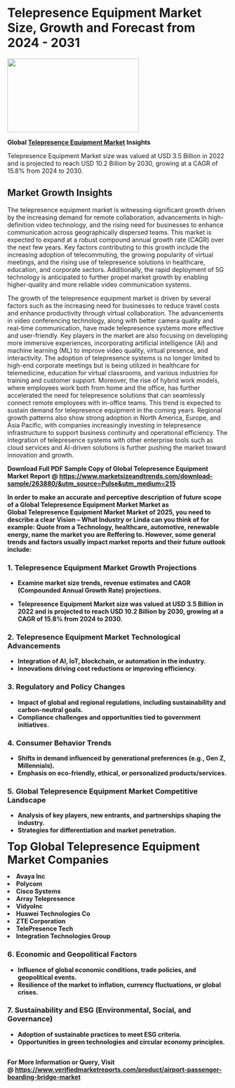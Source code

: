 <H1>Telepresence Equipment Market Size, Growth and Forecast from 2024 - 2031</H1><img class="aligncenter size-medium wp-image-584254" src="https://thirdeyenews.in/wp-content/uploads/2024/09/Global-Market-Research-300x168.jpeg" alt="" width="300" height="168" /><p><strong>Global&nbsp;<a href="https://www.marketsizeandtrends.com/download-sample/263880/&amp;utm_source=Pulse&amp;utm_medium=215">Telepresence Equipment Market</a> Insights</strong></p><p>Telepresence Equipment Market size was valued at USD 3.5 Billion in 2022 and is projected to reach USD 10.2 Billion by 2030, growing at a CAGR of 15.8% from 2024 to 2030.</p><p><h2>Market Growth Insights</h2> <p>The telepresence equipment market is witnessing significant growth driven by the increasing demand for remote collaboration, advancements in high-definition video technology, and the rising need for businesses to enhance communication across geographically dispersed teams. This market is expected to expand at a robust compound annual growth rate (CAGR) over the next few years. Key factors contributing to this growth include the increasing adoption of telecommuting, the growing popularity of virtual meetings, and the rising use of telepresence solutions in healthcare, education, and corporate sectors. Additionally, the rapid deployment of 5G technology is anticipated to further propel market growth by enabling higher-quality and more reliable video communication systems.</p> <p><strong></strong></p> <p>The growth of the telepresence equipment market is driven by several factors such as the increasing need for businesses to reduce travel costs and enhance productivity through virtual collaboration. The advancements in video conferencing technology, along with better camera quality and real-time communication, have made telepresence systems more effective and user-friendly. Key players in the market are also focusing on developing more immersive experiences, incorporating artificial intelligence (AI) and machine learning (ML) to improve video quality, virtual presence, and interactivity. The adoption of telepresence systems is no longer limited to high-end corporate meetings but is being utilized in healthcare for telemedicine, education for virtual classrooms, and various industries for training and customer support. Moreover, the rise of hybrid work models, where employees work both from home and the office, has further accelerated the need for telepresence solutions that can seamlessly connect remote employees with in-office teams. This trend is expected to sustain demand for telepresence equipment in the coming years. Regional growth patterns also show strong adoption in North America, Europe, and Asia Pacific, with companies increasingly investing in telepresence infrastructure to support business continuity and operational efficiency. The integration of telepresence systems with other enterprise tools such as cloud services and AI-driven solutions is further pushing the market toward innovation and growth. <p><strong></p><p><span class=""><strong>Download Full PDF Sample Copy of Global Telepresence Equipment Market Report</strong> @ <a href="https://www.marketsizeandtrends.com/download-sample/263880/&amp;utm_source=Pulse&amp;utm_medium=215" target="_blank">https://www.marketsizeandtrends.com/download-sample/263880/&amp;utm_source=Pulse&amp;utm_medium=215</a></span></p><p>In order to make an accurate and perceptive description of future scope of a Global&nbsp;Telepresence Equipment Market Market as Global&nbsp;Telepresence Equipment Market Market of 2025, you need to describe a clear Vision &ndash; What Industry or Linda can you think of for example: Quote from a Technology, healthcare, automotive, renewable energy, name the market you are Reffering to. However, some general trends and factors usually impact market reports and their future outlook include:</p><h3>1.&nbsp;<strong>Telepresence Equipment Market Growth Projections</strong></h3><ul><li>Examine market size trends, revenue estimates and CAGR (Compounded Annual Growth Rate) projections.</li><li><p>Telepresence Equipment Market size was valued at USD 3.5 Billion in 2022 and is projected to reach USD 10.2 Billion by 2030, growing at a CAGR of 15.8% from 2024 to 2030.</p></li></ul><h3>2.&nbsp;<strong>Telepresence Equipment Market Technological Advancements</strong></h3><ul><li>Integration of AI, IoT, blockchain, or automation in the industry.</li><li>Innovations driving cost reductions or improving efficiency.</li></ul><h3>3.&nbsp;<strong>Regulatory and Policy Changes</strong></h3><ul><li>Impact of global and regional regulations, including sustainability and carbon-neutral goals.</li><li>Compliance challenges and opportunities tied to government initiatives.</li></ul><h3>4.&nbsp;<strong>Consumer Behavior Trends</strong></h3><ul><li>Shifts in demand influenced by generational preferences (e.g., Gen Z, Millennials).</li><li>Emphasis on eco-friendly, ethical, or personalized products/services.</li></ul><h3>5.&nbsp;<strong>Global Telepresence Equipment Market Competitive Landscape</strong></h3><ul><li>Analysis of key players, new entrants, and partnerships shaping the industry.</li><li>Strategies for differentiation and market penetration.</li></ul><p data-pm-slice="1 1 []"><span style="color: inherit; font-family: inherit; font-size: 25px;">Top Global Telepresence Equipment Market Companies</span></p><div class="" data-test-id=""><p><li>Avaya Inc</li><li> Polycom</li><li> Cisco Systems</li><li> Array Telepresence</li><li> VidyoInc</li><li> Huawei Technologies Co</li><li> ZTE Corporation</li><li> TelePresence Tech</li><li> Integration Technologies Group</li></p></div><h3>6.&nbsp;<strong>Economic and Geopolitical Factors</strong></h3><ul><li>Influence of global economic conditions, trade policies, and geopolitical events.</li><li>Resilience of the market to inflation, currency fluctuations, or global crises.</li></ul><h3>7.&nbsp;<strong>Sustainability and ESG (Environmental, Social, and Governance)</strong></h3><ul><li>Adoption of sustainable practices to meet ESG criteria.</li><li>Opportunities in green technologies and circular economy principles.</li></ul><h2><strong style="font-size: 14px;">For More Information or Query, Visit @&nbsp;</strong><a style="background-color: #ffffff; font-size: 14px;" href="https://www.marketsizeandtrends.com/report/telepresence-equipment-market/" target="_blank">https://www.verifiedmarketreports.com/product/airport-passenger-boarding-bridge-market</a></h2>
